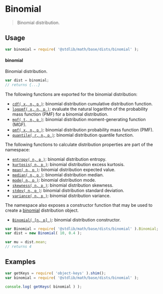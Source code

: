 <!--

@license Apache-2.0

Copyright (c) 2018 The Stdlib Authors.

Licensed under the Apache License, Version 2.0 (the "License");
you may not use this file except in compliance with the License.
You may obtain a copy of the License at

   http://www.apache.org/licenses/LICENSE-2.0

Unless required by applicable law or agreed to in writing, software
distributed under the License is distributed on an "AS IS" BASIS,
WITHOUT WARRANTIES OR CONDITIONS OF ANY KIND, either express or implied.
See the License for the specific language governing permissions and
limitations under the License.

-->

# Binomial

> Binomial distribution.

<section class="usage">

## Usage

```javascript
var binomial = require( '@stdlib/math/base/dists/binomial' );
```

#### binomial

Binomial distribution.

```javascript
var dist = binomial;
// returns {...}
```

The following functions are exported for the binomial distribution:

<!-- <toc pattern="*+(cdf|pmf|mgf|quantile)*"> -->

<div class="namespace-toc">

-   <span class="signature">[`cdf( x, n, p )`][@stdlib/math/base/dists/binomial/cdf]</span><span class="delimiter">: </span><span class="description">binomial distribution cumulative distribution function.</span>
-   <span class="signature">[`logpmf( x, n, p )`][@stdlib/math/base/dists/binomial/logpmf]</span><span class="delimiter">: </span><span class="description">evaluate the natural logarithm of the probability mass function (PMF) for a binomial distribution.</span>
-   <span class="signature">[`mgf( t, n, p )`][@stdlib/math/base/dists/binomial/mgf]</span><span class="delimiter">: </span><span class="description">binomial distribution moment-generating function (MGF).</span>
-   <span class="signature">[`pmf( x, n, p )`][@stdlib/math/base/dists/binomial/pmf]</span><span class="delimiter">: </span><span class="description">binomial distribution probability mass function (PMF).</span>
-   <span class="signature">[`quantile( r, n, p )`][@stdlib/math/base/dists/binomial/quantile]</span><span class="delimiter">: </span><span class="description">binomial distribution quantile function.</span>

</div>

<!-- </toc> -->

The following functions to calculate distribution properties are part of the namespace:

<!-- <toc pattern="*+(entropy|kurtosis|mean|median|mode|skewness|stdev|variance)*"> -->

<div class="namespace-toc">

-   <span class="signature">[`entropy( n, p )`][@stdlib/math/base/dists/binomial/entropy]</span><span class="delimiter">: </span><span class="description">binomial distribution entropy.</span>
-   <span class="signature">[`kurtosis( n, p )`][@stdlib/math/base/dists/binomial/kurtosis]</span><span class="delimiter">: </span><span class="description">binomial distribution excess kurtosis.</span>
-   <span class="signature">[`mean( n, p )`][@stdlib/math/base/dists/binomial/mean]</span><span class="delimiter">: </span><span class="description">binomial distribution expected value.</span>
-   <span class="signature">[`median( n, p )`][@stdlib/math/base/dists/binomial/median]</span><span class="delimiter">: </span><span class="description">binomial distribution median.</span>
-   <span class="signature">[`mode( n, p )`][@stdlib/math/base/dists/binomial/mode]</span><span class="delimiter">: </span><span class="description">binomial distribution mode.</span>
-   <span class="signature">[`skewness( n, p )`][@stdlib/math/base/dists/binomial/skewness]</span><span class="delimiter">: </span><span class="description">binomial distribution skewness.</span>
-   <span class="signature">[`stdev( n, p )`][@stdlib/math/base/dists/binomial/stdev]</span><span class="delimiter">: </span><span class="description">binomial distribution standard deviation.</span>
-   <span class="signature">[`variance( n, p )`][@stdlib/math/base/dists/binomial/variance]</span><span class="delimiter">: </span><span class="description">binomial distribution variance.</span>

</div>

<!-- </toc> -->

The namespace also exposes a constructor function that may be used to create a [binomial][binomial-distribution] distribution object.

<!-- <toc pattern="*ctor*"> -->

<div class="namespace-toc">

-   <span class="signature">[`Binomial( [n, p] )`][@stdlib/math/base/dists/binomial/ctor]</span><span class="delimiter">: </span><span class="description">binomial distribution constructor.</span>

</div>

<!-- </toc> -->

```javascript
var Binomial = require( '@stdlib/math/base/dists/binomial' ).Binomial;
var dist = new Binomial( 10, 0.4 );

var mu = dist.mean;
// returns 4
```

</section>

<!-- /.usage -->

<section class="examples">

## Examples

<!-- TODO: better examples -->

<!-- eslint no-undef: "error" -->

```javascript
var getKeys = require( 'object-keys' ).shim();
var binomial = require( '@stdlib/math/base/dists/binomial' );

console.log( getKeys( binomial ) );
```

</section>

<!-- /.examples -->

<section class="links">

[binomial-distribution]: https://en.wikipedia.org/wiki/Binomial_distribution

<!-- <toc-links> -->

[@stdlib/math/base/dists/binomial/ctor]: https://github.com/stdlib-js/stdlib/tree/develop/lib/node_modules/%40stdlib/math/base/dists/binomial/ctor

[@stdlib/math/base/dists/binomial/entropy]: https://github.com/stdlib-js/stdlib/tree/develop/lib/node_modules/%40stdlib/math/base/dists/binomial/entropy

[@stdlib/math/base/dists/binomial/kurtosis]: https://github.com/stdlib-js/stdlib/tree/develop/lib/node_modules/%40stdlib/math/base/dists/binomial/kurtosis

[@stdlib/math/base/dists/binomial/mean]: https://github.com/stdlib-js/stdlib/tree/develop/lib/node_modules/%40stdlib/math/base/dists/binomial/mean

[@stdlib/math/base/dists/binomial/median]: https://github.com/stdlib-js/stdlib/tree/develop/lib/node_modules/%40stdlib/math/base/dists/binomial/median

[@stdlib/math/base/dists/binomial/mode]: https://github.com/stdlib-js/stdlib/tree/develop/lib/node_modules/%40stdlib/math/base/dists/binomial/mode

[@stdlib/math/base/dists/binomial/skewness]: https://github.com/stdlib-js/stdlib/tree/develop/lib/node_modules/%40stdlib/math/base/dists/binomial/skewness

[@stdlib/math/base/dists/binomial/stdev]: https://github.com/stdlib-js/stdlib/tree/develop/lib/node_modules/%40stdlib/math/base/dists/binomial/stdev

[@stdlib/math/base/dists/binomial/variance]: https://github.com/stdlib-js/stdlib/tree/develop/lib/node_modules/%40stdlib/math/base/dists/binomial/variance

[@stdlib/math/base/dists/binomial/cdf]: https://github.com/stdlib-js/stdlib/tree/develop/lib/node_modules/%40stdlib/math/base/dists/binomial/cdf

[@stdlib/math/base/dists/binomial/logpmf]: https://github.com/stdlib-js/stdlib/tree/develop/lib/node_modules/%40stdlib/math/base/dists/binomial/logpmf

[@stdlib/math/base/dists/binomial/mgf]: https://github.com/stdlib-js/stdlib/tree/develop/lib/node_modules/%40stdlib/math/base/dists/binomial/mgf

[@stdlib/math/base/dists/binomial/pmf]: https://github.com/stdlib-js/stdlib/tree/develop/lib/node_modules/%40stdlib/math/base/dists/binomial/pmf

[@stdlib/math/base/dists/binomial/quantile]: https://github.com/stdlib-js/stdlib/tree/develop/lib/node_modules/%40stdlib/math/base/dists/binomial/quantile

<!-- </toc-links> -->

</section>

<!-- /.links -->

